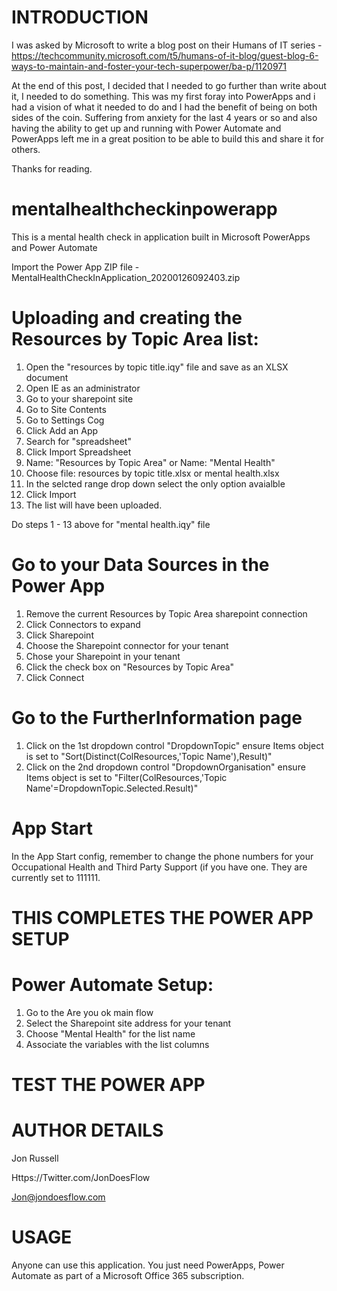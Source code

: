 # INTRODUCTION

I was asked by Microsoft to write a blog post on their Humans of IT series - https://techcommunity.microsoft.com/t5/humans-of-it-blog/guest-blog-6-ways-to-maintain-and-foster-your-tech-superpower/ba-p/1120971

At the end of this post, I decided that I needed to go further than write about it, I needed to do something.  This was my first foray into PowerApps and i had a vision of what it needed to do and I had the benefit of being on both sides of the coin.  Suffering from anxiety for the last 4 years or so and also having the ability to get up and running with Power Automate and PowerApps left me in a great position to be able to build this and share it for others.

Thanks for reading.

# mentalhealthcheckinpowerapp
This is a mental health check in application built in Microsoft PowerApps and Power Automate

Import the Power App ZIP file - MentalHealthCheckInApplication_20200126092403.zip

# Uploading and creating the Resources by Topic Area list:

1. Open the "resources by topic title.iqy" file and save as an XLSX document
2. Open IE as an administrator
3. Go to your sharepoint site
4. Go to Site Contents
5. Go to Settings Cog
6. Click Add an App
7. Search for "spreadsheet"
8. Click Import Spreadsheet
9. Name: "Resources by Topic Area" or Name: "Mental Health"
10. Choose file: resources by topic title.xlsx or mental health.xlsx
11. In the selcted range drop down select the only option avaialble
12. Click Import
13. The list will have been uploaded.

Do steps 1 - 13 above for "mental health.iqy" file

# Go to your Data Sources in the Power App

1. Remove the current Resources by Topic Area sharepoint connection
2. Click Connectors to expand
3. Click Sharepoint
4. Choose the Sharepoint connector for your tenant
5. Chose your Sharepoint in your tenant
6. Click the check box on "Resources by Topic Area"
7. Click Connect

# Go to the FurtherInformation page

1. Click on the 1st dropdown control "DropdownTopic" ensure Items object is set to "Sort(Distinct(ColResources,'Topic Name'),Result)"
2. Click on the 2nd dropdown control "DropdownOrganisation" ensure Items object is set to "Filter(ColResources,'Topic Name'=DropdownTopic.Selected.Result)"

# App Start

In the App Start config, remember to change the phone numbers for your Occupational Health and Third Party Support (if you have one.  They are currently set to 111111.

# THIS COMPLETES THE POWER APP SETUP


# Power Automate Setup:

1. Go to the Are you ok main flow
2. Select the Sharepoint site address for your tenant
3. Choose "Mental Health" for the list name
4. Associate the variables with the list columns




# TEST THE POWER APP

# AUTHOR DETAILS

Jon Russell

Https://Twitter.com/JonDoesFlow

Jon@jondoesflow.com

# USAGE

Anyone can use this application. You just need PowerApps, Power Automate as part of a Microsoft Office 365 subscription. 
